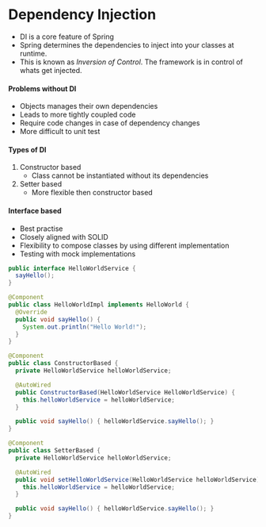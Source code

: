 # Dependency Injection

- DI is a core feature of Spring
- Spring determines the dependencies to inject into your classes at runtime.
- This is known as *Inversion of Control*. The framework is in control of whats
  get injected.

#### Problems without DI
- Objects manages their own dependencies
- Leads to more tightly coupled code
- Require code changes in case of dependency changes
- More difficult to unit test

#### Types of DI
1. Constructor based
   - Class cannot be instantiated without its dependencies
2. Setter based
   - More flexible then constructor based

#### Interface based
- Best practise
- Closely aligned with SOLID
- Flexibility to compose classes by using different implementation
- Testing with mock implementations


```java
public interface HelloWorldService {
  sayHello();
}
```

```java
@Component
public class HelloWorldImpl implements HelloWorld {
  @Override
  public void sayHello() {
    System.out.println("Hello World!");
  }
}
```


```java
@Component
public class ConstructorBased {
  private HelloWorldService helloWorldService;

  @AutoWired
  public ConstructorBased(HelloWorldService HelloWorldService) {
    this.helloWorldService = helloWorldService;
  }

  public void sayHello() { helloWorldService.sayHello(); }
}
```


```java
@Component
public class SetterBased {
  private HelloWorldService helloWorldService;

  @AutoWired
  public void setHelloWorldService(HelloWorldService helloWorldService) {
    this.helloWorldService = helloWorldService;
  }

  public void sayHello() { helloWorldService.sayHello(); }
}
```

